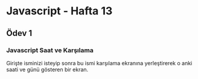 # Javascript - Hafta 13
## Ödev 1
### Javascript Saat ve Karşılama
Girişte isminizi isteyip sonra bu ismi karşılama ekranına yerleştirerek o anki saati ve günü gösteren bir ekran.